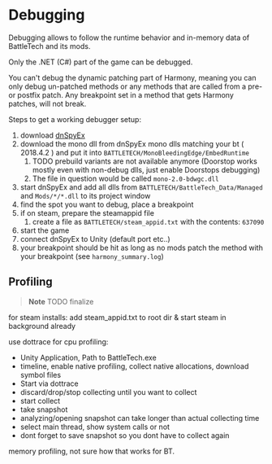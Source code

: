 ﻿# Debugging

Debugging allows to follow the runtime behavior and in-memory data of BattleTech and its mods.

Only the .NET (C#) part of the game can be debugged.

You can't debug the dynamic patching part of Harmony,
meaning you can only debug un-patched methods or any methods that are called from a pre- or postfix patch.
Any breakpoint set in a method that gets Harmony patches, will not break.

Steps to get a working debugger setup:

1. download [dnSpyEx](https://github.com/dnSpyEx/dnSpy)
2. download the mono dll from dnSpyEx mono dlls matching your bt ( 2018.4.2 ) and put it into `BATTLETECH/MonoBleedingEdge/EmbedRuntime`
   1. TODO prebuild variants are not available anymore (Doorstop works mostly even with non-debug dlls, just enable Doorstops debugging)
   2. The file in question would be called `mono-2.0-bdwgc.dll`
3. start dnSpyEx and add all dlls from `BATTLETECH/BattleTech_Data/Managed` and `Mods/*/*.dll` to its project window
4. find the spot you want to debug, place a breakpoint
5. if on steam, prepare the steamappid file
   1. create a file as `BATTLETECH/steam_appid.txt` with the contents: `637090`
6. start the game
7. connect dnSpyEx to Unity (default port etc..)
8. your breakpoint should be hit as long as no mods patch the method with your breakpoint (see `harmony_summary.log`)

## Profiling

> **Note**
> TODO finalize

for steam installs: add steam_appid.txt to root dir & start steam in background already

use dottrace for cpu profiling:
- Unity Application, Path to BattleTech.exe
- timeline, enable native profiling, collect native allocations, download symbol files
- Start via dottrace
- discard/drop/stop collecting until you want to collect
- start collect
- take snapshot
- analyzing/opening snapshot can take longer than actual collecting time
- select main thread, show system calls or not
- dont forget to save snapshot so you dont have to collect again

memory profiling, not sure how that works for BT.